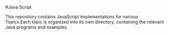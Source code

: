 #Java Script

This repository contains JavaScript implementations for various Topics.Each topic is organized into its own directory, containing the relevant Java programs and examples.
